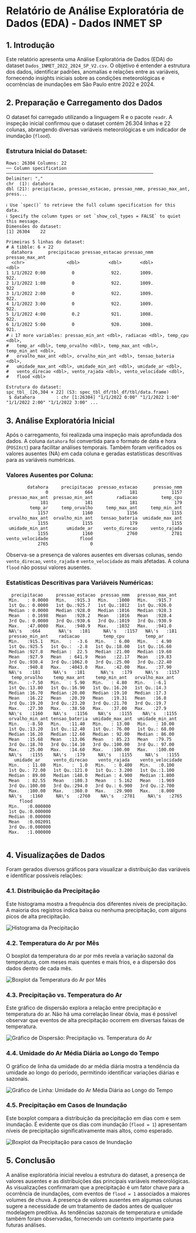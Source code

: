 # Relatório de Análise Exploratória de Dados (EDA) - Dados INMET SP

## 1. Introdução

Este relatório apresenta uma Análise Exploratória de Dados (EDA) do dataset `Dados_INMET_2022_2024_SP_V2.csv`. O objetivo é entender a estrutura dos dados, identificar padrões, anomalias e relações entre as variáveis, fornecendo insights iniciais sobre as condições meteorológicas e ocorrências de inundações em São Paulo entre 2022 e 2024.

## 2. Preparação e Carregamento dos Dados

O dataset foi carregado utilizando a linguagem R e o pacote `readr`. A inspeção inicial confirmou que o dataset contém 26.304 linhas e 22 colunas, abrangendo diversas variáveis meteorológicas e um indicador de inundação (`flood`).

### Estrutura Inicial do Dataset:

```
Rows: 26304 Columns: 22
── Column specification ────────────────────────────────────────────────────────
Delimiter: ","
chr  (1): datahora
dbl (21): precipitacao, pressao_estacao, pressao_nmm, pressao_max_ant, press...

ℹ Use `spec()` to retrieve the full column specification for this data.
ℹ Specify the column types or set `show_col_types = FALSE` to quiet this message.
Dimensões do dataset:
[1] 26304    22

Primeiras 5 linhas do dataset:
# A tibble: 6 × 22
  datahora      precipitacao pressao_estacao pressao_nmm pressao_max_ant
  <chr>                <dbl>           <dbl>       <dbl>           <dbl>
1 1/1/2022 0:00          0              922.       1009.            922.
2 1/1/2022 1:00          0              922.       1009.            922 
3 1/1/2022 2:00          0              922.       1009.            922.
4 1/1/2022 3:00          0              922.       1009.            922.
5 1/1/2022 4:00          0.2            921.       1008.            922.
6 1/1/2022 5:00          0              920.       1008.            921.
# ℹ 17 more variables: pressao_min_ant <dbl>, radiacao <dbl>, temp_cpu <dbl>,
#   temp_ar <dbl>, temp_orvalho <dbl>, temp_max_ant <dbl>, temp_min_ant <dbl>,
#   orvalho_max_ant <dbl>, orvalho_min_ant <dbl>, tensao_bateria <dbl>,
#   umidade_max_ant <dbl>, umidade_min_ant <dbl>, umidade_ar <dbl>,
#   vento_direcao <dbl>, vento_rajada <dbl>, vento_velocidade <dbl>,
#   flood <dbl>

Estrutura do dataset:
spc_tbl_ [26,304 × 22] (S3: spec_tbl_df/tbl_df/tbl/data.frame)
 $ datahora        : chr [1:26304] "1/1/2022 0:00" "1/1/2022 1:00" "1/1/2022 2:00" "1/1/2022 3:00" ...
```

## 3. Análise Exploratória Inicial

Após o carregamento, foi realizada uma inspeção mais aprofundada dos dados. A coluna `datahora` foi convertida para o formato de data e hora (`POSIXct`) para facilitar análises temporais. Também foram verificados os valores ausentes (NA) em cada coluna e geradas estatísticas descritivas para as variáveis numéricas.

### Valores Ausentes por Coluna:

```
        datahora     precipitacao  pressao_estacao      pressao_nmm 
               0              664              181             1157 
 pressao_max_ant  pressao_min_ant         radiacao         temp_cpu 
             181              181              181              179 
         temp_ar     temp_orvalho     temp_max_ant     temp_min_ant 
            1157             1160             1156             1155 
 orvalho_max_ant  orvalho_min_ant   tensao_bateria  umidade_max_ant 
            1155             1155              179             1155 
 umidade_min_ant       umidade_ar    vento_direcao     vento_rajada 
            1155             1160             2760             2781 
vento_velocidade            flood 
            2765                0 
```

Observa-se a presença de valores ausentes em diversas colunas, sendo `vento_direcao`, `vento_rajada` e `vento_velocidade` as mais afetadas. A coluna `flood` não possui valores ausentes.

### Estatísticas Descritivas para Variáveis Numéricas:

```
  precipitacao     pressao_estacao  pressao_nmm   pressao_max_ant
 Min.   : 0.0000   Min.   :915.3   Min.   :1000   Min.   :915.7  
 1st Qu.: 0.0000   1st Qu.:925.7   1st Qu.:1012   1st Qu.:926.0  
 Median : 0.0000   Median :928.0   Median :1016   Median :928.3  
 Mean   : 0.1698   Mean   :928.2   Mean   :1016   Mean   :928.4  
 3rd Qu.: 0.0000   3rd Qu.:930.6   3rd Qu.:1019   3rd Qu.:930.9  
 Max.   :47.0000   Max.   :940.9   Max.   :1032   Max.   :941.0  
 NA\'s   :664       NA\'s   :181     NA\'s   :1157   NA\'s   :181    
 pressao_min_ant    radiacao         temp_cpu        temp_ar     
 Min.   :915.1   Min.   :  -3.6   Min.   : 6.00   Min.   : 4.90  
 1st Qu.:925.5   1st Qu.:  -2.8   1st Qu.:18.00   1st Qu.:16.60  
 Median :927.8   Median :  22.5   Median :21.00   Median :19.60  
 Mean   :927.9   Mean   : 641.9   Mean   :22.17   Mean   :19.83  
 3rd Qu.:930.4   3rd Qu.:1062.0   3rd Qu.:25.00   3rd Qu.:22.40  
 Max.   :940.8   Max.   :4043.0   Max.   :42.00   Max.   :37.90  
 NA\'s   :181     NA\'s   :181      NA\'s   :179     NA\'s   :1157   
  temp_orvalho    temp_max_ant    temp_min_ant   orvalho_max_ant
 Min.   :-7.50   Min.   : 5.90   Min.   : 4.80   Min.   :-6.1   
 1st Qu.:13.80   1st Qu.:16.90   1st Qu.:16.20   1st Qu.:14.3   
 Median :16.70   Median :20.00   Median :19.10   Median :17.3   
 Mean   :16.22   Mean   :20.39   Mean   :19.31   Mean   :16.8   
 3rd Qu.:19.20   3rd Qu.:23.20   3rd Qu.:21.70   3rd Qu.:19.7   
 Max.   :27.30   Max.   :38.50   Max.   :37.00   Max.   :27.9   
 NA\'s   :1160    NA\'s   :1156    NA\'s   :1155    NA\'s   :1155   
 orvalho_min_ant tensao_bateria  umidade_max_ant  umidade_min_ant 
 Min.   :-8.50   Min.   :11.40   Min.   : 13.00   Min.   : 10.00  
 1st Qu.:13.20   1st Qu.:12.40   1st Qu.: 76.00   1st Qu.: 68.00  
 Median :16.20   Median :12.60   Median : 92.00   Median : 86.00  
 Mean   :15.68   Mean   :13.06   Mean   : 85.23   Mean   :79.75  
 3rd Qu.:18.70   3rd Qu.:14.10   3rd Qu.:100.00   3rd Qu.: 97.00  
 Max.   :25.00   Max.   :14.60   Max.   :100.00   Max.   :100.00  
 NA\'s   :1155    NA\'s   :179     NA\'s   :1155     NA\'s   :1155    
   umidade_ar     vento_direcao    vento_rajada    vento_velocidade
 Min.   : 11.00   Min.   :  1.0   Min.   : 0.400   Min.   :0.100   
 1st Qu.: 72.00   1st Qu.:121.0   1st Qu.: 3.200   1st Qu.:1.100   
 Median : 89.00   Median :148.0   Median : 4.900   Median :1.800   
 Mean   : 82.55   Mean   :180.3   Mean   : 5.162   Mean   :1.969   
 3rd Qu.:100.00   3rd Qu.:294.0   3rd Qu.: 6.900   3rd Qu.:2.700   
 Max.   :100.00   Max.   :360.0   Max.   :29.900   Max.   :8.000   
 NA\'s   :1160     NA\'s   :2760    NA\'s   :2781     NA\'s   :2765    
     flood         
 Min.   :0.000000  
 1st Qu.:0.000000  
 Median :0.000000  
 Mean   :0.002091  
 3rd Qu.:0.000000  
 Max.   :1.000000  
                   
```

## 4. Visualizações de Dados

Foram gerados diversos gráficos para visualizar a distribuição das variáveis e identificar possíveis relações:

### 4.1. Distribuição da Precipitação

Este histograma mostra a frequência dos diferentes níveis de precipitação. A maioria dos registros indica baixa ou nenhuma precipitação, com alguns picos de alta precipitação.

![Histograma da Precipitação](https://private-us-east-1.manuscdn.com/sessionFile/vHBbT3xlR6X6YJp74grlS7/sandbox/czmZxuqdbgT9K9QX3SBEpv-images_1749263476548_na1fn_L2hvbWUvdWJ1bnR1L3ByZWNpcGl0YXRpb25faGlzdG9ncmFt.png?Policy=eyJTdGF0ZW1lbnQiOlt7IlJlc291cmNlIjoiaHR0cHM6Ly9wcml2YXRlLXVzLWVhc3QtMS5tYW51c2Nkbi5jb20vc2Vzc2lvbkZpbGUvdkhCYlQzeGxSNlg2WUpwNzRncmxTNy9zYW5kYm94L2N6bVp4dXFkYmdUOUs5UVgzU0JFcHYtaW1hZ2VzXzE3NDkyNjM0NzY1NDhfbmExZm5fTDJodmJXVXZkV0oxYm5SMUwzQnlaV05wY0dsMFlYUnBiMjVmYUdsemRHOW5jbUZ0LnBuZyIsIkNvbmRpdGlvbiI6eyJEYXRlTGVzc1RoYW4iOnsiQVdTOkVwb2NoVGltZSI6MTc2NzIyNTYwMH19fV19&Key-Pair-Id=K2HSFNDJXOU9YS&Signature=e~U70bOJ8vZYE8yhlKHDPAOv7BQ-ZI7neAEgE5B9cE6-gNKm~Ch4NyQMU~2q1DX5uxZTo76B~JqvRs6xpv8UCBOu7TBwaqDh-1O7pnj~CsA7zuWkYDT99jZcp5WSX6L-If5kS6Xk2rpz8Y5ANOdvBY1r2ckJTwlVG-ikTgszYi4g2nRlC3pbUoTYZnsP~qrVXf3rzuDHtgZqjdpfQRWhAXk8HBcYcgH3RRHW9-eVC6Tz3XuuGvv8N76893meW4QU5jRp32cFqxQy50cdPTzoXHhBVK7UntF8szabm2xA2fa0hpjQ4ejsgqyqNY30Op5G4pndtmXccPZZeJ2bXv-mUw__)

### 4.2. Temperatura do Ar por Mês

O boxplot da temperatura do ar por mês revela a variação sazonal da temperatura, com meses mais quentes e mais frios, e a dispersão dos dados dentro de cada mês.

![Boxplot da Temperatura do Ar por Mês](https://private-us-east-1.manuscdn.com/sessionFile/vHBbT3xlR6X6YJp74grlS7/sandbox/czmZxuqdbgT9K9QX3SBEpv-images_1749263476548_na1fn_L2hvbWUvdWJ1bnR1L3RlbXBlcmF0dXJlX2JveHBsb3RfbW9udGhseQ.png?Policy=eyJTdGF0ZW1lbnQiOlt7IlJlc291cmNlIjoiaHR0cHM6Ly9wcml2YXRlLXVzLWVhc3QtMS5tYW51c2Nkbi5jb20vc2Vzc2lvbkZpbGUvdkhCYlQzeGxSNlg2WUpwNzRncmxTNy9zYW5kYm94L2N6bVp4dXFkYmdUOUs5UVgzU0JFcHYtaW1hZ2VzXzE3NDkyNjM0NzY1NDhfbmExZm5fTDJodmJXVXZkV0oxYm5SMUwzUmxiWEJsY21GMGRYSmxYMkp2ZUhCc2IzUmZiVzl1ZEdoc2VRLnBuZyIsIkNvbmRpdGlvbiI6eyJEYXRlTGVzc1RoYW4iOnsiQVdTOkVwb2NoVGltZSI6MTc2NzIyNTYwMH19fV19&Key-Pair-Id=K2HSFNDJXOU9YS&Signature=AC8MSt7GyVAzTcnEqnbzMX0rN87HyaFn1pFDBzxMFH9xCVMCSGhSX58psDIIyNcaCxiXZILkGEOYBIYDXNjeJTbgwe~IXRfdAozxuoSmTVMXPHwhPALEkrY8QRACHQsHoyN082s7tGBuiGfNsktjf2TD~E0zxzUnFhu~82QgpAlNhBHM6GhS30KUH-1ev3lTbqU0nxYl7ZbinQcfSrLgQFBa3HKF-H02Y4r~mdDEnwvM6QQKSezbH6Ls6ZQJatiZXGHOobFZLnGbszDdR~3j~~ira6xBGgp0gqDrJnSUHCV5R2u~6fG-fh1TPNd2A2B9KtIuI8~szBjP43uBty-5IQ__)

### 4.3. Precipitação vs. Temperatura do Ar

Este gráfico de dispersão explora a relação entre precipitação e temperatura do ar. Não há uma correlação linear óbvia, mas é possível observar que eventos de alta precipitação ocorrem em diversas faixas de temperatura.

![Gráfico de Dispersão: Precipitação vs. Temperatura do Ar](https://private-us-east-1.manuscdn.com/sessionFile/vHBbT3xlR6X6YJp74grlS7/sandbox/czmZxuqdbgT9K9QX3SBEpv-images_1749263476548_na1fn_L2hvbWUvdWJ1bnR1L3ByZWNpcGl0YXRpb25fdnNfdGVtcGVyYXR1cmVfc2NhdHRlcg.png?Policy=eyJTdGF0ZW1lbnQiOlt7IlJlc291cmNlIjoiaHR0cHM6Ly9wcml2YXRlLXVzLWVhc3QtMS5tYW51c2Nkbi5jb20vc2Vzc2lvbkZpbGUvdkhCYlQzeGxSNlg2WUpwNzRncmxTNy9zYW5kYm94L2N6bVp4dXFkYmdUOUs5UVgzU0JFcHYtaW1hZ2VzXzE3NDkyNjM0NzY1NDhfbmExZm5fTDJodmJXVXZkV0oxYm5SMUwzQnlaV05wY0dsMFlYUnBiMjVmZG5OZmRHVnRjR1Z5WVhSMWNtVmZjMk5oZEhSbGNnLnBuZyIsIkNvbmRpdGlvbiI6eyJEYXRlTGVzc1RoYW4iOnsiQVdTOkVwb2NoVGltZSI6MTc2NzIyNTYwMH19fV19&Key-Pair-Id=K2HSFNDJXOU9YS&Signature=kwrxkM7wQMPJEutMJui8c5KDzmXSVEdqS1F4rdMZtZe42y4AwvsXL-~fpEIaMH-Iso7E5FJdb68pHTv-6fPbK9ZGjJmKpIkESoVmyzxey4OZWeuKm-hotPj1U2PPlfHUDdK~54VYRibPum2c2ZK3Cm2WZTZzIiRZsgwEdUakU6-xk0BLvJ3mdl0H5qXMkISRrPeoyE4tttcHuGrp9qg~2mipF2qd~cg4KE7c9mAW6qW91sBKVzXRClF-GRNSdSJC40CNj461veICaS4GZHvOOf-85BR8E9jGiq9ar1jtBeUR3kL7YEYsmWcX4HuRXYtXaRYiCaq921OE4ZsSe~SfKA__)

### 4.4. Umidade do Ar Média Diária ao Longo do Tempo

O gráfico de linha da umidade do ar média diária mostra a tendência da umidade ao longo do período, permitindo identificar variações diárias e sazonais.

![Gráfico de Linha: Umidade do Ar Média Diária ao Longo do Tempo](https://private-us-east-1.manuscdn.com/sessionFile/vHBbT3xlR6X6YJp74grlS7/sandbox/czmZxuqdbgT9K9QX3SBEpv-images_1749263476548_na1fn_L2hvbWUvdWJ1bnR1L2h1bWlkaXR5X3RpbWVfc2VyaWVz.png?Policy=eyJTdGF0ZW1lbnQiOlt7IlJlc291cmNlIjoiaHR0cHM6Ly9wcml2YXRlLXVzLWVhc3QtMS5tYW51c2Nkbi5jb20vc2Vzc2lvbkZpbGUvdkhCYlQzeGxSNlg2WUpwNzRncmxTNy9zYW5kYm94L2N6bVp4dXFkYmdUOUs5UVgzU0JFcHYtaW1hZ2VzXzE3NDkyNjM0NzY1NDhfbmExZm5fTDJodmJXVXZkV0oxYm5SMUwyaDFiV2xrYVhSNVgzUnBiV1ZmYzJWeWFXVnoucG5nIiwiQ29uZGl0aW9uIjp7IkRhdGVMZXNzVGhhbiI6eyJBV1M6RXBvY2hUaW1lIjoxNzY3MjI1NjAwfX19XX0_&Key-Pair-Id=K2HSFNDJXOU9YS&Signature=N8YPQbBPzI3dvX7OtSvviPnvszUsOwtmQYMIzSAnLRL80ZslT3Ms0HbFbSV7uMc2P2hisNgDPWU04x1wEr3thOSjy7gVD9oWBXJtpsEe~HPt7nnOgijT~rFgs6WYlmJjlHdaOSbpXAvVLVTTcMkdsVpgm0rjZAajiL4iPD5DDE34rcpq2o3L5J6FntfWsGXEbwNlUT84b3mBJtlNM4QULzxn1XAJSeXWSW~-fd2ZN6Bca3Bwkkzz-4AcOpueU6HVjgBanzDgGwocAseCtEIqmadfpdf~QK1AkkHpHBd8hs3gGQQRLvgiwAIZUzHDun70NFOifa4mhwJJh18kGSYSMw__)

### 4.5. Precipitação em Casos de Inundação

Este boxplot compara a distribuição da precipitação em dias com e sem inundação. É evidente que os dias com inundação (`flood = 1`) apresentam níveis de precipitação significativamente mais altos, como esperado.

![Boxplot da Precipitação para casos de Inundação](https://private-us-east-1.manuscdn.com/sessionFile/vHBbT3xlR6X6YJp74grlS7/sandbox/czmZxuqdbgT9K9QX3SBEpv-images_1749263476548_na1fn_L2hvbWUvdWJ1bnR1L3ByZWNpcGl0YXRpb25fYm94cGxvdF9mbG9vZA.png?Policy=eyJTdGF0ZW1lbnQiOlt7IlJlc291cmNlIjoiaHR0cHM6Ly9wcml2YXRlLXVzLWVhc3QtMS5tYW51c2Nkbi5jb20vc2Vzc2lvbkZpbGUvdkhCYlQzeGxSNlg2WUpwNzRncmxTNy9zYW5kYm94L2N6bVp4dXFkYmdUOUs5UVgzU0JFcHYtaW1hZ2VzXzE3NDkyNjM0NzY1NDhfbmExZm5fTDJodmJXVXZkV0oxYm5SMUwzQnlaV05wY0dsMFlYUnBiMjVmWW05NGNHeHZkRjltYkc5dlpBLnBuZyIsIkNvbmRpdGlvbiI6eyJEYXRlTGVzc1RoYW4iOnsiQVdTOkVwb2NoVGltZSI6MTc2NzIyNTYwMH19fV19&Key-Pair-Id=K2HSFNDJXOU9YS&Signature=bBvdLcVPJzIOnF8HaOD82oaU9oicr46nCUe1g~STh4r4v4f~JqT9Q7upvFwBsxWeioS9A~WvBX-YbYMpAiZvwg20oRcYnqP0GlG34sr7XTprMZefMs5g0C6ubZTth0gcZ9P-um3S9Gibim5ze97d4BtJ0UfAectq5L7I910nogMwsJXIP0Q07j8OmsRh6kJLsz3dhlNJfg6NV3pczAp38MA5QO5W5fZNZ10~tkrSEMEVijercNEnHcgMAfhCyIE-B8M6wZkot2w6mcwhvM6Hh1VaKkmP0z6ZhRWpq5KsX9SC~QeUK3aBJg0OiOjftgXmVjoUlHhi7X3PWNobpoeXVw__)

## 5. Conclusão

A análise exploratória inicial revelou a estrutura do dataset, a presença de valores ausentes e as distribuições das principais variáveis meteorológicas. As visualizações confirmaram que a precipitação é um fator chave para a ocorrência de inundações, com eventos de `flood = 1` associados a maiores volumes de chuva. A presença de valores ausentes em algumas colunas sugere a necessidade de um tratamento de dados antes de qualquer modelagem preditiva. As tendências sazonais de temperatura e umidade também foram observadas, fornecendo um contexto importante para futuras análises.




